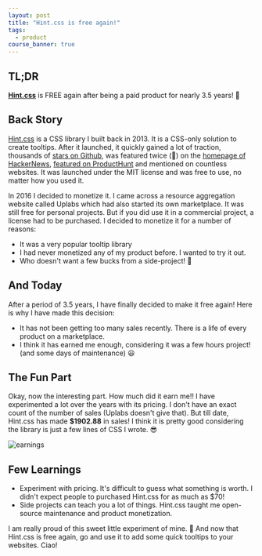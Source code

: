 ```yaml
---
layout: post
title: "Hint.css is free again!"
tags:
  - product
course_banner: true
---
```


## TL;DR

[**Hint.css**][hint-css] is FREE again after being a paid product for nearly 3.5 years! 🥳

## Back Story

[Hint.css][hint-css] is a CSS library I built back in 2013. It is a CSS-only solution to create tooltips. After it launched, it quickly gained a lot of traction, thousands of [stars on Github][gh], was featured twice (🥶) on the [homepage of][hn1] [HackerNews][hn2], [featured on ProductHunt][ph] and mentioned on countless websites. It was launched under the MIT license and was free to use, no matter how you used it.

In 2016 I decided to monetize it. I came across a resource aggregation website called Uplabs which had also started its own marketplace. It was still free for personal projects. But if you did use it in a commercial project, a license had to be purchased. I decided to monetize it for a number of reasons:

- It was a very popular tooltip library
- I had never monetized any of my product before. I wanted to try it out.
- Who doesn't want a few bucks from a side-project! 😬

## And Today

After a period of 3.5 years, I have finally decided to make it free again! Here is why I have made this decision:

- It has not been getting too many sales recently. There is a life of every product on a marketplace.
- I think it has earned me enough, considering it was a few hours project! (and some days of maintenance) 😃

## The Fun Part

Okay, now the interesting part. How much did it earn me!! I have experimented a lot over the years with its pricing. I don't have an exact count of the number of sales (Uplabs doesn't give that). But till date, Hint.css has made **\$1902.88** in sales! I think it is pretty good considering the library is just a few lines of CSS I wrote. 😎

![earnings](/images/2020/uplabs-earning.png)

## Few Learnings

- Experiment with pricing. It's difficult to guess what something is worth. I didn't expect people to purchased Hint.css for as much as \$70!
- Side projects can teach you a lot of things. Hint.css taught me open-source maintenance and product monetization.

I am really proud of this sweet little experiment of mine. 🤩 And now that Hint.css is free again, go and use it to add some quick tooltips to your websites. Ciao!

[hint-css]: https://kushagra.dev/lab/hint/
[gh]: https://github.com/chinchang/hint
[ph]: https://www.producthunt.com/posts/hint-css-2-0
[hn1]: https://news.ycombinator.com/item?id=5164029
[hn2]: https://news.ycombinator.com/item?id=11011420

